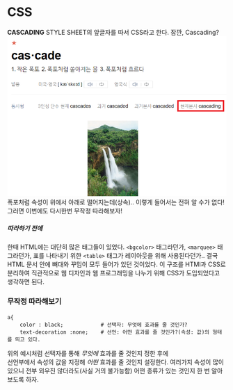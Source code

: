 # CSS
**CASCADING** STYLE SHEET의 앞글자를 따서 CSS라고 한다. 잠깐, Cascading?  
![cascading](../statics/classdata/css/cascading.png)  
폭포처럼 속성이 위에서 아래로 떨어지는데(상속).. 이렇게 들어서는 전혀 알 수가 없다! 그러면 이번에도 다시한번 무작정 따라해보자!

##### 따라하기 전에
한때 HTML에는 대단히 많은 태그들이 있었다. `<bgcolor>` 태그라던가, `<marquee>` 태그라던가, 표를 나타내기 위한 `<table>` 태그가 레이아웃을 위해 사용된다던가.. 결국 HTML 문서 안에 뼈대와 꾸밈이 모두 들어가 있던 것이었다.
이 구조를 HTMl과 CSS로 분리하여 직관적으로 웹 디자인과 웹 프로그래밍을 나누기 위해 CSS가 도입되었다고 생각하면 된다. 

### 무작정 따라해보기
```
a{
    color : black;            # 선택자: 무엇에 효과를 줄 것인가?
    text-decoration :none;    # 선언: 어떤 효과를 줄 것인가?(속성: 값)의 형태를 띄고 있다.
```
위의 예시처럼 선택자를 통해 *무엇에* 효과를 줄 것인지 정한 후에  
선언부에서 속성의 값을 지정해 *어떤* 효과를 줄 것인지 설정한다. 여러가지 속성이 많이 있으니 전부 외우진 않더라도(사실 거의 불가능함) 어떤 종류가 있는 것인지 한 번 알아보도록 하자.